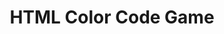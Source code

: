 ---
layout: '../../layouts/MarkdownPostLayout.astro'
title: 'HTML Color Code Game'
pubDate: 'Published on November 21, 2022'
image:
    url: '/noisy-gradient.webp'
    alt: 'A grainy gradient made of purple, pink, orange, and red.'
---